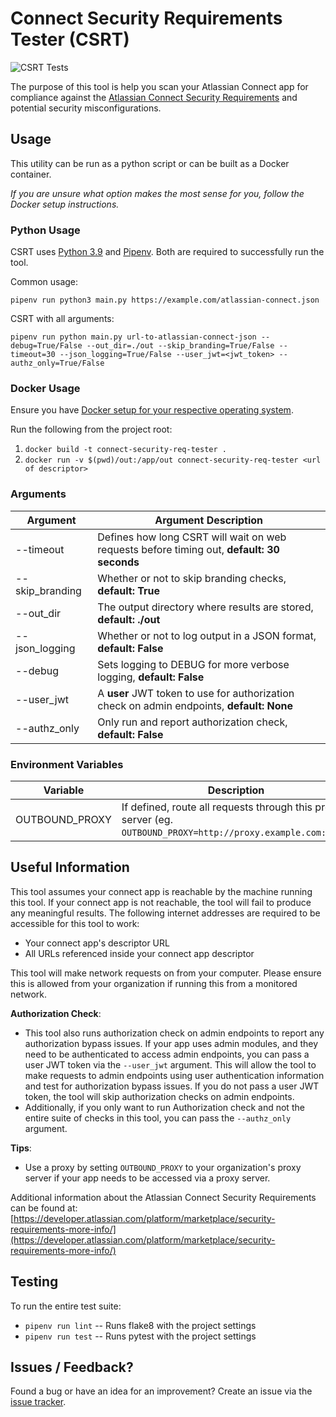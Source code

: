 # Connect Security Requirements Tester (CSRT)

![CSRT Tests](https://github.com/atlassian-labs/connect-security-req-tester/workflows/CSRT%20Linting%20and%20Testing/badge.svg)

The purpose of this tool is help you scan your Atlassian Connect app for compliance against the [Atlassian Connect Security Requirements](https://developer.atlassian.com/platform/marketplace/security-requirements/) and potential security misconfigurations.

## Usage
This utility can be run as a python script or can be built as a Docker container.

_If you are unsure what option makes the most sense for you, follow the Docker setup instructions._

### Python Usage

CSRT uses [Python 3.9](https://www.python.org/downloads/release/python-390/) and [Pipenv](https://github.com/pypa/pipenv). Both are required to successfully run the tool.

Common usage:

`pipenv run python3 main.py https://example.com/atlassian-connect.json`

CSRT with all arguments:

`pipenv run python main.py url-to-atlassian-connect-json --debug=True/False --out_dir=./out --skip_branding=True/False --timeout=30 --json_logging=True/False --user_jwt=<jwt_token> --authz_only=True/False`

### Docker Usage

Ensure you have [Docker setup for your respective operating system](https://docs.docker.com/get-docker/).

Run the following from the project root:

1. `docker build -t connect-security-req-tester .`
2. `docker run -v $(pwd)/out:/app/out connect-security-req-tester <url of descriptor>`

### Arguments
| Argument | Argument Description                                                                       |
|----------|--------------------------------------------------------------------------------------------|
|--timeout          | Defines how long CSRT will wait on web requests before timing out, **default: 30 seconds** |
|--skip_branding    | Whether or not to skip branding checks, **default: True**                                  |
|--out_dir          | The output directory where results are stored, **default: ./out**                          |
|--json_logging     | Whether or not to log output in a JSON format, **default: False**                          |
|--debug            | Sets logging to DEBUG for more verbose logging, **default: False**                         |
|--user_jwt         | A **user** JWT token to use for authorization check on admin endpoints, **default: None**  |
|--authz_only       | Only run and report authorization check, **default: False**                                |
### Environment Variables
| Variable | Description |
|----------|-------------|
| OUTBOUND_PROXY | If defined, route all requests through this proxy server (eg. `OUTBOUND_PROXY=http://proxy.example.com:8080`)

## Useful Information
This tool assumes your connect app is reachable by the machine running this tool. If your connect app is not reachable, the tool will fail to produce any meaningful results. The following internet addresses are required to be accessible for this tool to work:
* Your connect app's descriptor URL
* All URLs referenced inside your connect app descriptor

This tool will make network requests on from your computer. Please ensure this is allowed from your organization if running this from a monitored network.

**Authorization Check**:
* This tool also runs authorization check on admin endpoints to report any authorization bypass issues. If your app uses admin modules, and they need to be authenticated to access admin endpoints, you can pass a user JWT token via the `--user_jwt` argument. This will allow the tool to make requests to admin endpoints using user authentication information and test for authorization bypass issues. If you do not pass a user JWT token, the tool will skip authorization checks on admin endpoints. 
* Additionally, if you only want to run Authorization check and not the entire suite of checks in this tool, you can pass the `--authz_only` argument.

**Tips**: 
* Use a proxy by setting `OUTBOUND_PROXY` to your organization's proxy server if your app needs to be accessed via a proxy server.

Additional information about the Atlassian Connect Security Requirements can be found at: [https://developer.atlassian.com/platform/marketplace/security-requirements-more-info/](https://developer.atlassian.com/platform/marketplace/security-requirements-more-info/)

## Testing
To run the entire test suite:

* `pipenv run lint` -- Runs flake8 with the project settings
* `pipenv run test` -- Runs pytest with the project settings

## Issues / Feedback?
Found a bug or have an idea for an improvement? Create an issue via the [issue tracker](https://github.com/atlassian-labs/connect-security-req-tester/issues).
